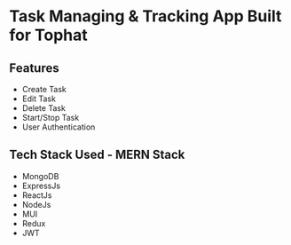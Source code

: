 # Task Managing & Tracking App Built for Tophat

## Features
* Create Task
* Edit Task
* Delete Task
* Start/Stop Task
* User Authentication

## Tech Stack Used - MERN Stack
* MongoDB
* ExpressJs
* ReactJs
* NodeJs
* MUI
* Redux
* JWT